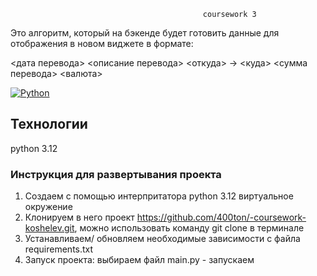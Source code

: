                                                coursework 3

Это алгоритм, который на бэкенде будет готовить данные для отображения в новом виджете в формате:

<дата перевода> <описание перевода>
<откуда> -> <куда>
<сумма перевода> <валюта>

[![Python](https://img.shields.io/badge/-Python-464646?style=flat-square&logo=Python)](https://www.python.org/)

## Технологии
python 3.12

### Инструкция для развертывания проекта

1. Создаем с помощью интерпритатора python 3.12 виртуальное окружение
2. Клонируем в него проект https://github.com/400ton/-coursework-koshelev.git, можно использовать команду git clone в терминале
3. Устанавливаем/ обновляем необходимые зависимости с файла requirements.txt
4. Запуск проекта: выбираем файл main.ру - запускаем


 
